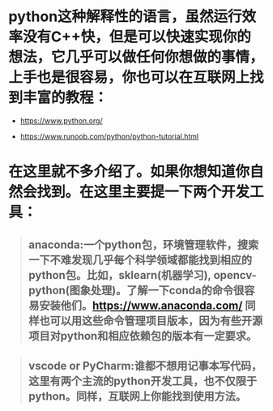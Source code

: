 # python这种解释性的语言，虽然运行效率没有C++快，但是可以快速实现你的想法，它几乎可以做任何你想做的事情，上手也是很容易，你也可以在互联网上找到丰富的教程：

* https://www.python.org/

* https://www.runoob.com/python/python-tutorial.html

# 在这里就不多介绍了。如果你想知道你自然会找到。在这里主要提一下两个开发工具：


> ## anaconda:一个python包，环境管理软件，搜索一下不难发现几乎每个科学领域都能找到相应的python包。比如，sklearn(机器学习), opencv-python(图象处理)。了解一下conda的命令很容易安装他们。https://www.anaconda.com/ 同样也可以用这些命令管理项目版本，因为有些开源项目对python和相应依赖包的版本有一定要求。

> ## vscode or PyCharm:谁都不想用记事本写代码，这里有两个主流的python开发工具，也不仅限于python。同样，互联网上你能找到使用方法。